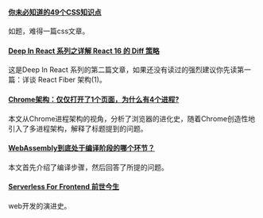 
#### [你未必知道的49个CSS知识点](https://juejin.im/post/5d3eca78e51d4561cb5dde12)
如题，难得一篇css文章。

#### [Deep In React 系列之详解 React 16 的 Diff 策略](https://mp.weixin.qq.com/s/66MxfVmnUevj6VCe0xWG4Q)
这是Deep In React 系列的第二篇文章，如果还没有读过的强烈建议你先读第一篇：详谈 React Fiber 架构(1)。

#### [Chrome架构：仅仅打开了1个页面，为什么有4个进程? ](https://mp.weixin.qq.com/s/vPYrLEq81goVCHlBubDa1w)
本文从Chrome进程架构的视角，分析了浏览器的进化史，随着Chrome创造性地引入了多进程架构，解释了标题提到的问题。

#### [WebAssembly到底处于编译阶段的哪个环节？](https://mp.weixin.qq.com/s/anaqamsHSzndny6jQR6cuw)
本文首先介绍了编译步骤，然后回答了所提的问题。

#### [Serverless For Frontend 前世今生](https://www.yuque.com/egg/nodejs/sff-history#8K0JT)
web开发的演进史。

